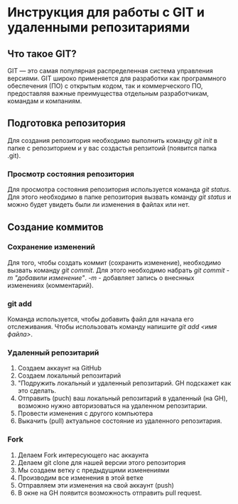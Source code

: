 # Инструкция для работы с GIT и удаленными репозитариями

## Что такое GIT?

GIT — это самая популярная распределенная система управления версиями. GIT широко применяется для разработки как программного обеспечения (ПО) с открытым кодом, так и коммерческого ПО, предоставляя важные преимущества отдельным разработчикам, командам и компаниям.

## Подготовка репозитория

Для создания репозитория необходимо выполнить команду *git init* в папке с репозиторием и у вас создастья репзитоий (появится папка .git).
### Просмотр состояния репозитория
Для просмотра состояния репозитория используется команда *git status*. Для этого необходимо в папке репозитория вызвать команду *git status* и можно будет увидеть были ли изменения в файлах или нет.


## Создание коммитов

### Сохранение изменений
Для того, чтобы создать коммит (сохранить изменение), необходимо вызвать команду *git commit*. Для этого необходимо набрать *git commit -m "добавили изменение"*. *-m* - добавляет запись о внеснных изменениях (комментарий).
### **git add**
Команда используется, чтобы добавить файл для начала его отслеживания. Чтобы использовать команду напишите *git add <имя файла>*.

### Удаленный репозитарий

1. Создаем аккаунт на GitHub
2. Создаем локальный репозитарий
3. "Подружить локальный и удаленный репозитарий. GH подскажет как это сделать.
4. Отправить (puch) ваш локальный репозитарий в удаленный (на GH), возможно нужно авторизоваться на удаленном репозитарии.
5. Провести изменения с другого компьютера
6. Выкачить (pull) актуальное состояние из удаленного репозитария.

### Fork
1. Делаем Fork интересующего нас аккаунта
2. Делаем git clone для нашей версии этого репозитория
3. Мы создаем ветку с предыдущими изменениями
4. Производим все изменения в этой ветке
5. Отправляем эти изменения на свой аккаунт (push)
6. В окне на GH появится возможность отправить pull request.